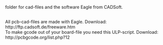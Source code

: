 folder for cad-files and the software Eagle from CADSoft.

<br>
All pcb-cad-files are made with Eagle.
Download: http://ftp.cadsoft.de/freeware.htm

<br>
To make gcode out of your board-file you need this ULP-script.
Download: http://pcbgcode.org/list.php?12
